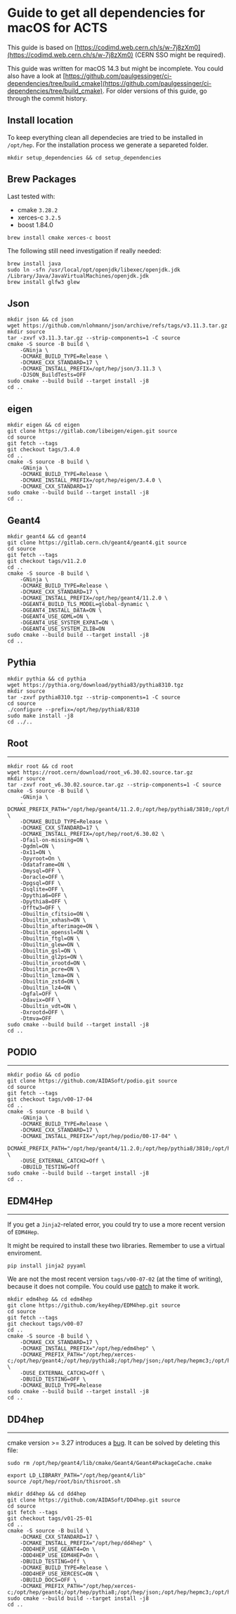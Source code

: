 # Guide to get all dependencies for macOS for ACTS

This guide is based on [https://codimd.web.cern.ch/s/w-7j8zXm0](https://codimd.web.cern.ch/s/w-7j8zXm0) (CERN SSO might be required).

This guide was written for macOS 14.3 but might be incomplete. You could also have a look at [https://github.com/paulgessinger/ci-dependencies/tree/build_cmake](https://github.com/paulgessinger/ci-dependencies/tree/build_cmake). For older versions of this guide, go through the commit history.

## Install location

To keep everything clean all dependecies are tried to be installed in `/opt/hep`. For the installation process we generate a separeted folder.
```console
mkdir setup_dependencies && cd setup_dependencies
```

## Brew Packages

Last tested with:
- cmake `3.28.2`
- xerces-c `3.2.5`
- boost 1.84.0
```console
brew install cmake xerces-c boost
```


The following still need investigation if really needed:
```console
brew install java
sudo ln -sfn /usr/local/opt/openjdk/libexec/openjdk.jdk /Library/Java/JavaVirtualMachines/openjdk.jdk
brew install glfw3 glew
```

## Json

```console
mkdir json && cd json
wget https://github.com/nlohmann/json/archive/refs/tags/v3.11.3.tar.gz
mkdir source
tar -zxvf v3.11.3.tar.gz --strip-components=1 -C source
cmake -S source -B build \
    -GNinja \
    -DCMAKE_BUILD_TYPE=Release \
    -DCMAKE_CXX_STANDARD=17 \
    -DCMAKE_INSTALL_PREFIX=/opt/hep/json/3.11.3 \
    -DJSON_BuildTests=OFF
sudo cmake --build build --target install -j8
cd ..
```

## eigen

```console
mkdir eigen && cd eigen
git clone https://gitlab.com/libeigen/eigen.git source
cd source
git fetch --tags
git checkout tags/3.4.0
cd ..
cmake -S source -B build \
    -GNinja \
    -DCMAKE_BUILD_TYPE=Release \
    -DCMAKE_INSTALL_PREFIX=/opt/hep/eigen/3.4.0 \
    -DCMAKE_CXX_STANDARD=17
sudo cmake --build build --target install -j8
cd ..
```


## Geant4

```console
mkdir geant4 && cd geant4
git clone https://gitlab.cern.ch/geant4/geant4.git source
cd source
git fetch --tags
git checkout tags/v11.2.0
cd ..
cmake -S source -B build \
    -GNinja \
    -DCMAKE_BUILD_TYPE=Release \
    -DCMAKE_CXX_STANDARD=17 \
    -DCMAKE_INSTALL_PREFIX=/opt/hep/geant4/11.2.0 \
    -DGEANT4_BUILD_TLS_MODEL=global-dynamic \
    -DGEANT4_INSTALL_DATA=ON \
    -DGEANT4_USE_GDML=ON \
    -DGEANT4_USE_SYSTEM_EXPAT=ON \
    -DGEANT4_USE_SYSTEM_ZLIB=ON
sudo cmake --build build --target install -j8
cd ..
```

## Pythia

```console
mkdir pythia && cd pythia
wget https://pythia.org/download/pythia83/pythia8310.tgz
mkdir source
tar -zxvf pythia8310.tgz --strip-components=1 -C source
cd source
./configure --prefix=/opt/hep/pythia8/8310
sudo make install -j8
cd ../..
```

## Root
----
```console
mkdir root && cd root
wget https://root.cern/download/root_v6.30.02.source.tar.gz
mkdir source
tar -zxvf root_v6.30.02.source.tar.gz --strip-components=1 -C source
cmake -S source -B build \
    -GNinja \
    -DCMAKE_PREFIX_PATH="/opt/hep/geant4/11.2.0;/opt/hep/pythia8/3810;/opt/hep/json/3.11.3" \
    -DCMAKE_BUILD_TYPE=Release \
    -DCMAKE_CXX_STANDARD=17 \
    -DCMAKE_INSTALL_PREFIX=/opt/hep/root/6.30.02 \
    -Dfail-on-missing=ON \
    -Dgdml=ON \
    -Dx11=ON \
    -Dpyroot=On \
    -Ddataframe=ON \
    -Dmysql=OFF \
    -Doracle=OFF \
    -Dpgsql=OFF \
    -Dsqlite=OFF \
    -Dpythia6=OFF \
    -Dpythia8=OFF \
    -Dfftw3=OFF \
    -Dbuiltin_cfitsio=ON \
    -Dbuiltin_xxhash=ON \
    -Dbuiltin_afterimage=ON \
    -Dbuiltin_openssl=ON \
    -Dbuiltin_ftgl=ON \
    -Dbuiltin_glew=ON \
    -Dbuiltin_gsl=ON \
    -Dbuiltin_gl2ps=ON \
    -Dbuiltin_xrootd=ON \
    -Dbuiltin_pcre=ON \
    -Dbuiltin_lzma=ON \
    -Dbuiltin_zstd=ON \
    -Dbuiltin_lz4=ON \
    -Dgfal=OFF \
    -Ddavix=OFF \
    -Dbuiltin_vdt=ON \
    -Dxrootd=OFF \
    -Dtmva=OFF
sudo cmake --build build --target install -j8
cd ..
```







## PODIO
-----

```console
mkdir podio && cd podio
git clone https://github.com/AIDASoft/podio.git source
cd source
git fetch --tags
git checkout tags/v00-17-04
cd ..
cmake -S source -B build \
    -GNinja \
    -DCMAKE_BUILD_TYPE=Release \
    -DCMAKE_CXX_STANDARD=17 \
    -DCMAKE_INSTALL_PREFIX="/opt/hep/podio/00-17-04" \
    -DCMAKE_PREFIX_PATH="/opt/hep/geant4/11.2.0;/opt/hep/pythia8/3810;/opt/hep/json/3.11.3;/opt/hep/root/6.30.02" \
    -DUSE_EXTERNAL_CATCH2=Off \
    -DBUILD_TESTING=Off
sudo cmake --build build --target install -j8
cd ..
```

## EDM4Hep
-------
If you get a `Jinja2`-related error, you could try to use a more recent version of `EDM4Hep`.

It might be required to install these two libraries. Remember to use a virtual enviroment.
```console
pip install jinja2 pyyaml
```

We are not the most recent version `tags/v00-07-02` (at the time of writing), because it does not compile. You could use [patch](https://patch-diff.githubusercontent.com/raw/key4hep/EDM4hep/pull/201.patch) to make it work.

```console
mkdir edm4hep && cd edm4hep
git clone https://github.com/key4hep/EDM4hep.git source
cd source
git fetch --tags
git checkout tags/v00-07
cd ..
cmake -S source -B build \
    -DCMAKE_CXX_STANDARD=17 \
    -DCMAKE_INSTALL_PREFIX="/opt/hep/edm4hep" \
    -DCMAKE_PREFIX_PATH="/opt/hep/xerces-c;/opt/hep/geant4;/opt/hep/pythia8;/opt/hep/json;/opt/hep/hepmc3;/opt/hep/root;/opt/hep/podio" \
    -DUSE_EXTERNAL_CATCH2=Off \
    -DBUILD_TESTING=OFF \
    -DCMAKE_BUILD_TYPE=Release
sudo cmake --build build --target install -j8
cd ..
```

## DD4hep
------
cmake version >= 3.27 introduces a [bug](https://bugzilla-geant4.kek.jp/show_bug.cgi?id=2556). It can be solved by deleting this file:
```console
sudo rm /opt/hep/geant4/lib/cmake/Geant4/Geant4PackageCache.cmake
```

```console
export LD_LIBRARY_PATH="/opt/hep/geant4/lib"
source /opt/hep/root/bin/thisroot.sh

mkdir dd4hep && cd dd4hep
git clone https://github.com/AIDASoft/DD4hep.git source
cd source
git fetch --tags
git checkout tags/v01-25-01
cd ..
cmake -S source -B build \
    -DCMAKE_CXX_STANDARD=17 \
    -DCMAKE_INSTALL_PREFIX="/opt/hep/dd4hep" \
    -DDD4HEP_USE_GEANT4=On \
    -DDD4HEP_USE_EDM4HEP=On \
    -DBUILD_TESTING=Off \
    -DCMAKE_BUILD_TYPE=Release \
    -DDD4HEP_USE_XERCESC=ON \
    -DBUILD_DOCS=OFF \
    -DCMAKE_PREFIX_PATH="/opt/hep/xerces-c;/opt/hep/geant4;/opt/hep/pythia8;/opt/hep/json;/opt/hep/hepmc3;/opt/hep/root;/opt/hep/podio;/opt/hep/edm4hep"
sudo cmake --build build --target install -j8
cd ..
```
